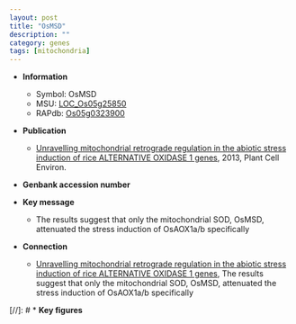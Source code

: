 ```yaml
---
layout: post
title: "OsMSD"
description: ""
category: genes
tags: [mitochondria]
---
```


* **Information**  
    + Symbol: OsMSD  
    + MSU: [LOC_Os05g25850](http://rice.plantbiology.msu.edu/cgi-bin/ORF_infopage.cgi?orf=LOC_Os05g25850)  
    + RAPdb: [Os05g0323900](http://rapdb.dna.affrc.go.jp/viewer/gbrowse_details/irgsp1?name=Os05g0323900)  

* **Publication**  
    + [Unravelling mitochondrial retrograde regulation in the abiotic stress induction of rice ALTERNATIVE OXIDASE 1 genes](http://www.ncbi.nlm.nih.gov/pubmed?term=Unravelling+mitochondrial+retrograde+regulation+in+the+abiotic+stress+induction+of+rice+ALTERNATIVE+OXIDASE+1+genes%5BTitle%5D), 2013, Plant Cell Environ.

* **Genbank accession number**  

* **Key message**  
    + The results suggest that only the mitochondrial SOD, OsMSD, attenuated the stress induction of OsAOX1a/b specifically

* **Connection**  
    + [Unravelling mitochondrial retrograde regulation in the abiotic stress induction of rice ALTERNATIVE OXIDASE 1 genes](http://www.ncbi.nlm.nih.gov/pubmed?term=Unravelling+mitochondrial+retrograde+regulation+in+the+abiotic+stress+induction+of+rice+ALTERNATIVE+OXIDASE+1+genes%5BTitle%5D), The results suggest that only the mitochondrial SOD, OsMSD, attenuated the stress induction of OsAOX1a/b specifically

[//]: # * **Key figures**  


